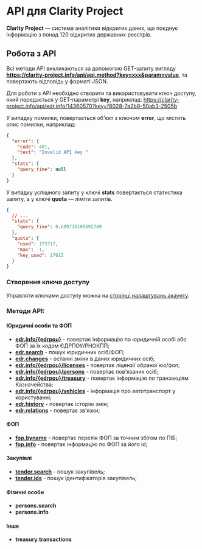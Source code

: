 # API для Clarity Project

**Clarity Project** — система аналітики відкритих даних, що поєднує інформацію з понад 120 відкритих державних реєстрів.

## Робота з API

Всі методи API викликаються за допомогою GET-запиту вигляду **https://clarity-project.info/api/api.method?key=xxx&param=value**, та повертають відповідь у форматі JSON.

Для роботи з API необхідно створити та використовувати ключ доступу, який передається у GET-параметрі **key**, наприклад: https://clarity-project.info/api/edr.info/14360570?key=f8028-7a2b9-50ab3-2505b

У випадку помилки, повертається об'єкт з ключом **error**, що містить опис помилки, наприклад: 
```json
{
  "error": {
    "code": 401,
    "text": "Invalid API key "
  },
  "stats": {
    "query_time": null
  }
}
```

У випадку успішного запиту у ключі **stats** повертається статистика запиту, а у ключі **quota** — ліміти запитів.
```json
{
  // ...
  "stats": {
    "query_time": 0.689716100692749
  },
  "quota": {
    "used": 173717,
    "max": -1,
    "key_used": 17615
  }
}
```

### Створення ключа доступу

Управляти ключами доступу можна на [сторінці налаштувань акаунту](https://clarity-project.info/me/api).

### Методи API:

#### Юридичні особи та ФОП
* **[edr.info/{edrpou}](edr.info.md#edrinfo)** - повертає інформацію по юридичній особі або ФОП за їх кодом ЄДРПОУ/РНОКПП;
* **[edr.search](edr.info.md#edrsearch)** - пошук юридичних осіб/ФОП;
* **[edr.changes](edr.info.md#edrchanges)** - останні зміни в даних юридичних осіб;
* **[edr.info/{edrpou}/licenses](edr.info.md#edrinfolicenses)** - повертає ліцензії обраної юо/фоп;
* **[edr.info/{edrpou}/persons](edr.info.md#edrinfopersons)** - повертає пов'язаних осіб;
* **[edr.info/{edrpou}/treasury](edr.info.md#edrinfotreasury)** - повертає інформацію по транзакціям Казначейства;
* **[edr.info/{edrpou}/vehicles](edr.info.md#edrinfovehicles)** - інформація про автотранспорт у користуванні;
* **[edr.history](edr.info.md#edrhistory)** - повертає історію змін;
* **[edr.relations](edr.info.md#)** - повертає зв'язки;

#### ФОП
* **[fop.byname](fop.info.md#fopbyname)** - повертає перелік ФОП за точним збігом по ПІБ;
* **[fop.info](fop.info.md#fopinfo)** - повертає інформацію по ФОП за його id;

#### Закупівлі
* **[tender.search](tender.search.md#tendersearch)** - пошук закупівель;
* **[tender.ids](tender.search.md#tenderids)** - пошук ідентифікаторів закупівель;

#### Фізичні особи
* **persons.search**
* **persons.info**

#### Інше
* **treasury.transactions**